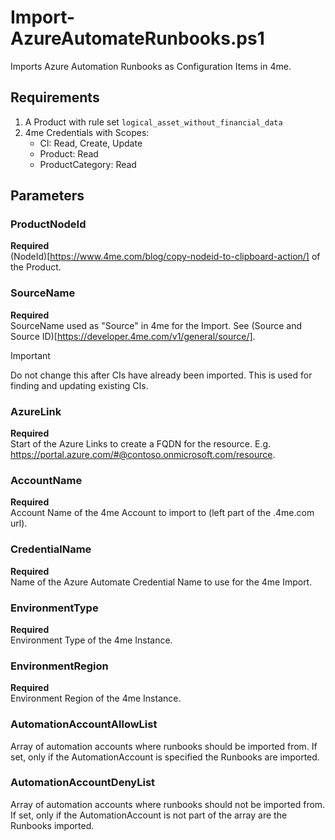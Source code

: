 # Import-AzureAutomateRunbooks.ps1
Imports Azure Automation Runbooks as Configuration Items in 4me.

## Requirements
1. A Product with rule set `logical_asset_without_financial_data`
2. 4me Credentials with Scopes:
    - CI: Read, Create, Update
    - Product: Read
    - ProductCategory: Read

## Parameters

### ProductNodeId
**Required**<br>
(NodeId)[https://www.4me.com/blog/copy-nodeid-to-clipboard-action/] of the Product.

### SourceName
**Required**<br>
SourceName used as "Source" in 4me for the Import. See (Source and Source ID)[https://developer.4me.com/v1/general/source/].
> [!IMPORTANT]
> Do not change this after CIs have already been imported. This is used for finding and updating existing CIs.

### AzureLink
**Required**<br>
Start of the Azure Links to create a FQDN for the resource. E.g. https://portal.azure.com/#@contoso.onmicrosoft.com/resource.

### AccountName
**Required**<br>
Account Name of the 4me Account to import to (left part of the .4me.com url).

### CredentialName
**Required**<br>
Name of the Azure Automate Credential Name to use for the 4me Import.

### EnvironmentType
**Required**<br>
Environment Type of the 4me Instance.

### EnvironmentRegion
**Required**<br>
Environment Region of the 4me Instance.

### AutomationAccountAllowList
Array of automation accounts where runbooks should be imported from. If set, only if the AutomationAccount is specified the Runbooks are imported.

### AutomationAccountDenyList
Array of automation accounts where runbooks should not be imported from. If set, only if the AutomationAccount is not part of the array are the Runbooks imported.
